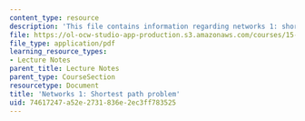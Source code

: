```yaml
---
content_type: resource
description: 'This file contains information regarding networks 1: shortest path problem.'
file: https://ol-ocw-studio-app-production.s3.amazonaws.com/courses/15-053-optimization-methods-in-management-science-spring-2013/74617247a52e2731836e2ec3ff783525_MIT15_053S13_lec15.pdf
file_type: application/pdf
learning_resource_types:
- Lecture Notes
parent_title: Lecture Notes
parent_type: CourseSection
resourcetype: Document
title: 'Networks 1: Shortest path problem'
uid: 74617247-a52e-2731-836e-2ec3ff783525
---
```

